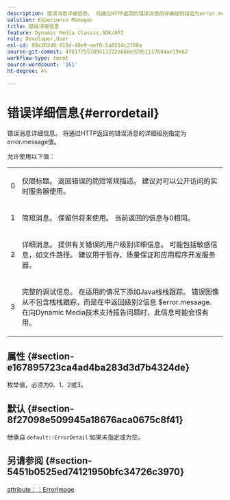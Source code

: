 ```yaml
---
description: 错误消息详细信息。 将通过HTTP返回的错误消息的详细级别指定为error.message值。
solution: Experience Manager
title: 错误详细信息
feature: Dynamic Media Classic,SDK/API
role: Developer,User
exl-id: 08a363d0-918d-48e9-aef0-5a8554c2708a
source-git-commit: 4f81f755789613222a66bed2961117604ae19e62
workflow-type: tm+mt
source-wordcount: '161'
ht-degree: 4%

---
```


# 错误详细信息{#errordetail}

错误消息详细信息。 将通过HTTP返回的错误消息的详细级别指定为error.message值。

允许使用以下值：

<table id="simpletable_26DC72727F224F2C8E97BF26619DB68B"> 
 <tr class="strow"> 
  <td class="stentry"> <p>0 </p></td> 
  <td class="stentry"> <p>仅限标题。 返回错误的简短常规描述。 建议对可以公开访问的实时服务器使用。 </p></td> 
 </tr> 
 <tr class="strow"> 
  <td class="stentry"> <p>1 </p></td> 
  <td class="stentry"> <p>简短消息。 保留供将来使用。 当前返回的信息与0相同。 </p></td> 
 </tr> 
 <tr class="strow"> 
  <td class="stentry"> <p>2 </p></td> 
  <td class="stentry"> <p>详细消息。 提供有关错误的用户级别详细信息。 可能包括敏感信息，如文件路径。 建议用于暂存、质量保证和应用程序开发服务器。 </p></td> 
 </tr> 
 <tr class="strow"> 
  <td class="stentry"> <p>3 </p></td> 
  <td class="stentry"> <p>完整的调试信息。 在适用的情况下添加Java栈栈跟踪。 错误图像从不包含栈栈跟踪，而是在中返回级别2信息 <span class="codeph"> $error.message</span>. 在向Dynamic Media技术支持报告问题时，此信息可能会很有用。 </p></td> 
 </tr> 
</table>

## 属性 {#section-e167895723ca4ad4ba283d3d7b4324de}

枚举值，必须为0、1、2或3。

## 默认 {#section-8f27098e509945a18676aca0675c8f41}

继承自 `default::ErrorDetail` 如果未指定或为空。

## 另请参阅 {#section-5451b0525ed74121950bfc34726c3970}

[attribute：：ErrorImage](../../../../../is-api/image-catalog/image-serving-api-ref/c-image-catalog-reference/c-attributes-reference/r-errorimage.md#reference-c494d5d8b2584fe3800f35baabd0292c)
